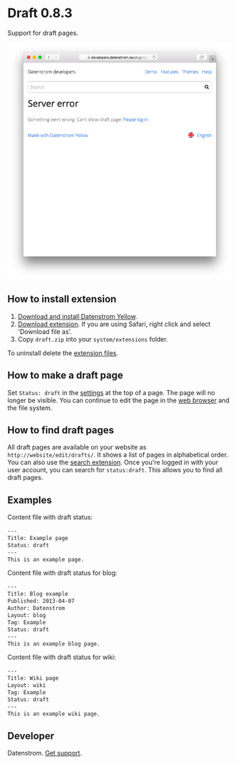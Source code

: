 Draft 0.8.3
===========
Support for draft pages.

<p align="center"><img src="draft-screenshot.png?raw=true" alt="Screenshot"></p>

## How to install extension

1. [Download and install Datenstrom Yellow](https://github.com/datenstrom/yellow/).
2. [Download extension](https://github.com/datenstrom/yellow-extensions/raw/master/zip/draft.zip). If you are using Safari, right click and select 'Download file as'.
3. Copy `draft.zip` into your `system/extensions` folder.

To uninstall delete the [extension files](extension.ini).

## How to make a draft page

Set `Status: draft` in the [settings](https://github.com/datenstrom/yellow-extensions/tree/master/features/core#settings) at the top of a page. The page will no longer be visible. You can continue to edit the page in the [web browser](https://github.com/datenstrom/yellow-extensions/tree/master/features/edit) and the file system.

## How to find draft pages

All draft pages are available on your website as `http://website/edit/drafts/`. It shows a list of pages in alphabetical order. You can also use the [search extension](https://github.com/datenstrom/yellow-extensions/tree/master/features/search). Once you're logged in with your user account, you can search for `status:draft`. This allows you to find all draft pages.

## Examples

Content file with draft status:

    ---
    Title: Example page
    Status: draft
    ---
    This is an example page.

Content file with draft status for blog:

    ---
    Title: Blog example
    Published: 2013-04-07
    Author: Datenstrom
    Layout: blog
    Tag: Example
    Status: draft
    ---
    This is an example blog page.
 
Content file with draft status for wiki:

    ---
    Title: Wiki page
    Layout: wiki
    Tag: Example
    Status: draft
    ---
    This is an example wiki page.

## Developer

Datenstrom. [Get support](https://extensions.datenstrom.se/help/).
